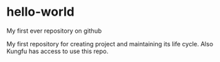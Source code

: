 hello-world
===========

My first ever repository on github


My first repository for creating project and maintaining its life cycle.
Also Kungfu has access to use this  repo.
